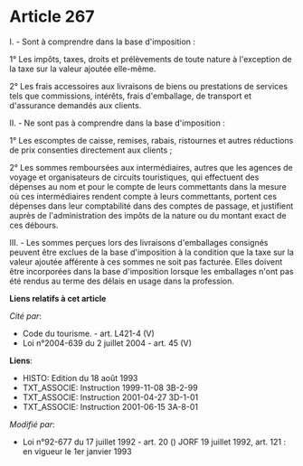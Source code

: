 # Article 267

I. - Sont à comprendre dans la base d'imposition :

1° Les impôts, taxes, droits et prélèvements de toute nature à l'exception de la taxe sur la valeur ajoutée elle-même.

2° Les frais accessoires aux livraisons de biens ou prestations de services tels que commissions, intérêts, frais
d'emballage, de transport et d'assurance demandés aux clients.

II. - Ne sont pas à comprendre dans la base d'imposition :

1° Les escomptes de caisse, remises, rabais, ristournes et autres réductions de prix consenties directement aux clients ;

2° Les sommes remboursées aux intermédiaires, autres que les agences de voyage et organisateurs de circuits touristiques, qui
effectuent des dépenses au nom et pour le compte de leurs commettants dans la mesure où ces intermédiaires rendent compte à
leurs commettants, portent ces dépenses dans leur comptabilité dans des comptes de passage, et justifient auprès de
l'administration des impôts de la nature ou du montant exact de ces débours.

III. - Les sommes perçues lors des livraisons d'emballages consignés peuvent être exclues de la base d'imposition à la
condition que la taxe sur la valeur ajoutée afférente à ces sommes ne soit pas facturée. Elles doivent être incorporées dans
la base d'imposition lorsque les emballages n'ont pas été rendus au terme des délais en usage dans la profession.

**Liens relatifs à cet article**

_Cité par_:

  - Code du tourisme. - art. L421-4 (V)
  - Loi n°2004-639 du 2 juillet 2004 - art. 45 (V)

**Liens**:

  - HISTO: Edition du 18 août 1993
  - TXT_ASSOCIE: Instruction 1999-11-08 3B-2-99
  - TXT_ASSOCIE: Instruction 2001-04-27 3D-1-01
  - TXT_ASSOCIE: Instruction 2001-06-15 3A-8-01

_Modifié par_:

  - Loi n°92-677 du 17 juillet 1992 - art. 20 () JORF 19 juillet 1992, art. 121 : en vigueur le 1er janvier 1993

